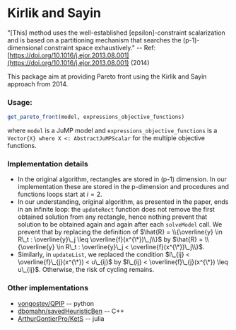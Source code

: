 # Kirlik and Sayin
"[This] method uses the well-established [epsilon]-constraint scalarization and is based on a partitioning mechanism that searches the (p-1)-dimensional constraint space exhaustively." -- Ref: [https://doi.org/10.1016/j.ejor.2013.08.001](https://doi.org/10.1016/j.ejor.2013.08.001) (2014)

This package aim at providing Pareto front using the Kirlik and Sayin approach from 2014.



### Usage:
```julia
get_pareto_front(model, expressions_objective_functions)
```
where `model` is a JuMP model and `expressions_objective_functions` is a `Vector{X} where X <: AbstractJuMPScalar` for the multiple objective functions.



### Implementation details
- In the original algorithm, rectangles are stored in (p-1) dimension. In our implementation these are stored in the p-dimension and procedures and functions loops start at $i=2$.
- In our understanding, original algorithm, as presented in the paper, ends in an infinite loop: the `updateRect` function does not remove the first obtained solution from any rectangle, hence nothing prevent that solution to be obtained again and again after each `solveModel` call. We prevent that by replacing the definition of
$\hat{R} = \\{\overline{y} \in R\_t : \overline{y}\_j \leq \overline{f}(x^{\*})\_j\\}$
by
$\hat{R} = \\{\overline{y} \in R\_t : \overline{y}\_j < \overline{f}(x^{\*})\_j\\}$.
- Similarly, in `updateList`, we replaced the condition
$l\_{ij} < \overline{f}\_{j}(x^{\*}) < u\_{ij}$
by
$l\_{ij} < \overline{f}\_{j}(x^{\*}) \leq u\_{ij}$.
Otherwise, the risk of cycling remains.



### Other implementations
- [vongostev/QPIP](https://github.com/vongostev/QPIP) -- python
- [dbomahn/savedHeuristicBen](https://github.com/dbomahn/phd/blob/master/codes/savedHeuristicBen.jl) -- C++
- [ArthurGontierPro/KetS](https://github.com/ArthurGontierPro/Master-Archives/blob/master/meta_m2-master/Src/KetS.jl) -- julia
